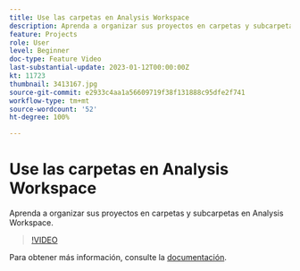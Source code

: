 ```yaml
---
title: Use las carpetas en Analysis Workspace
description: Aprenda a organizar sus proyectos en carpetas y subcarpetas en Analysis Workspace.
feature: Projects
role: User
level: Beginner
doc-type: Feature Video
last-substantial-update: 2023-01-12T00:00:00Z
kt: 11723
thumbnail: 3413167.jpg
source-git-commit: e2933c4aa1a56609719f38f131888c95dfe2f741
workflow-type: tm+mt
source-wordcount: '52'
ht-degree: 100%

---
```



# Use las carpetas en Analysis Workspace

Aprenda a organizar sus proyectos en carpetas y subcarpetas en Analysis Workspace.

>[!VIDEO](https://video.tv.adobe.com/v/3413167/?quality=12&learn=on)

Para obtener más información, consulte la [documentación](https://experienceleague.adobe.com/docs/analytics/analyze/analysis-workspace/build-workspace-project/workspace-folders/about-folders.html?lang=es).
